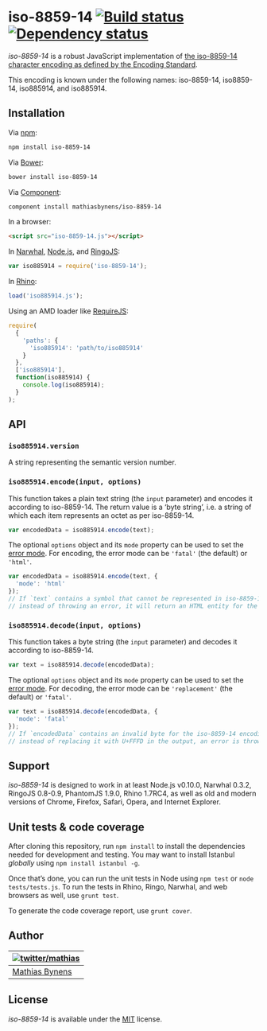 # iso-8859-14 [![Build status](https://travis-ci.org/mathiasbynens/iso-8859-14.svg?branch=master)](https://travis-ci.org/mathiasbynens/iso-8859-14) [![Dependency status](https://gemnasium.com/mathiasbynens/iso-8859-14.svg)](https://gemnasium.com/mathiasbynens/iso-8859-14)

_iso-8859-14_ is a robust JavaScript implementation of [the iso-8859-14 character encoding as defined by the Encoding Standard](http://encoding.spec.whatwg.org/#iso-8859-14).

This encoding is known under the following names: iso-8859-14, iso8859-14, iso885914, and iso885914.

## Installation

Via [npm](http://npmjs.org/):

```bash
npm install iso-8859-14
```

Via [Bower](http://bower.io/):

```bash
bower install iso-8859-14
```

Via [Component](https://github.com/component/component):

```bash
component install mathiasbynens/iso-8859-14
```

In a browser:

```html
<script src="iso-8859-14.js"></script>
```

In [Narwhal](http://narwhaljs.org/), [Node.js](http://nodejs.org/), and [RingoJS](http://ringojs.org/):

```js
var iso885914 = require('iso-8859-14');
```

In [Rhino](http://www.mozilla.org/rhino/):

```js
load('iso885914.js');
```

Using an AMD loader like [RequireJS](http://requirejs.org/):

```js
require(
  {
    'paths': {
      'iso885914': 'path/to/iso885914'
    }
  },
  ['iso885914'],
  function(iso885914) {
    console.log(iso885914);
  }
);
```

## API

### `iso885914.version`

A string representing the semantic version number.

### `iso885914.encode(input, options)`

This function takes a plain text string (the `input` parameter) and encodes it according to iso-8859-14. The return value is a ‘byte string’, i.e. a string of which each item represents an octet as per iso-8859-14.

```js
var encodedData = iso885914.encode(text);
```

The optional `options` object and its `mode` property can be used to set the [error mode](http://encoding.spec.whatwg.org/#error-mode). For encoding, the error mode can be `'fatal'` (the default) or `'html'`.

```js
var encodedData = iso885914.encode(text, {
  'mode': 'html'
});
// If `text` contains a symbol that cannot be represented in iso-8859-14,
// instead of throwing an error, it will return an HTML entity for the symbol.
```

### `iso885914.decode(input, options)`

This function takes a byte string (the `input` parameter) and decodes it according to iso-8859-14.

```js
var text = iso885914.decode(encodedData);
```

The optional `options` object and its `mode` property can be used to set the [error mode](http://encoding.spec.whatwg.org/#error-mode). For decoding, the error mode can be `'replacement'` (the default) or `'fatal'`.

```js
var text = iso885914.decode(encodedData, {
  'mode': 'fatal'
});
// If `encodedData` contains an invalid byte for the iso-8859-14 encoding,
// instead of replacing it with U+FFFD in the output, an error is thrown.
```

## Support

_iso-8859-14_ is designed to work in at least Node.js v0.10.0, Narwhal 0.3.2, RingoJS 0.8-0.9, PhantomJS 1.9.0, Rhino 1.7RC4, as well as old and modern versions of Chrome, Firefox, Safari, Opera, and Internet Explorer.

## Unit tests & code coverage

After cloning this repository, run `npm install` to install the dependencies needed for development and testing. You may want to install Istanbul _globally_ using `npm install istanbul -g`.

Once that’s done, you can run the unit tests in Node using `npm test` or `node tests/tests.js`. To run the tests in Rhino, Ringo, Narwhal, and web browsers as well, use `grunt test`.

To generate the code coverage report, use `grunt cover`.

## Author

| [![twitter/mathias](https://gravatar.com/avatar/24e08a9ea84deb17ae121074d0f17125?s=70)](https://twitter.com/mathias "Follow @mathias on Twitter") |
|---|
| [Mathias Bynens](http://mathiasbynens.be/) |

## License

_iso-8859-14_ is available under the [MIT](http://mths.be/mit) license.
